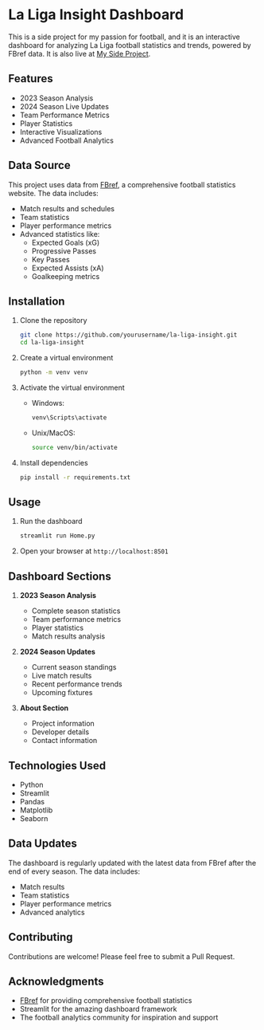# La Liga Insight Dashboard

This is a side project for my passion for football, and it is an interactive dashboard for analyzing La Liga football statistics and trends, powered by FBref data. It is also live at [My Side Project](https://mypersonalprojectbarca.streamlit.app/). 

## Features
- 2023 Season Analysis
- 2024 Season Live Updates
- Team Performance Metrics
- Player Statistics
- Interactive Visualizations
- Advanced Football Analytics

## Data Source
This project uses data from [FBref](https://fbref.com/), a comprehensive football statistics website. The data includes:
- Match results and schedules
- Team statistics
- Player performance metrics
- Advanced statistics like:
  - Expected Goals (xG)
  - Progressive Passes
  - Key Passes
  - Expected Assists (xA)
  - Goalkeeping metrics

## Installation
1. Clone the repository
   ```bash
   git clone https://github.com/yourusername/la-liga-insight.git
   cd la-liga-insight
   ```

2. Create a virtual environment
   ```bash
   python -m venv venv
   ```

3. Activate the virtual environment
   - Windows:
     ```bash
     venv\Scripts\activate
     ```
   - Unix/MacOS:
     ```bash
     source venv/bin/activate
     ```

4. Install dependencies
   ```bash
   pip install -r requirements.txt
   ```

## Usage
1. Run the dashboard
   ```bash
   streamlit run Home.py
   ```

2. Open your browser at `http://localhost:8501`

## Dashboard Sections
1. **2023 Season Analysis**
   - Complete season statistics
   - Team performance metrics
   - Player statistics
   - Match results analysis

2. **2024 Season Updates**
   - Current season standings
   - Live match results
   - Recent performance trends
   - Upcoming fixtures

3. **About Section**
   - Project information
   - Developer details
   - Contact information

## Technologies Used
- Python
- Streamlit
- Pandas
- Matplotlib
- Seaborn

## Data Updates
The dashboard is regularly updated with the latest data from FBref after the end of every season. The data includes:
- Match results
- Team statistics
- Player performance metrics
- Advanced analytics

## Contributing
Contributions are welcome! Please feel free to submit a Pull Request.


## Acknowledgments
- [FBref](https://fbref.com/) for providing comprehensive football statistics
- Streamlit for the amazing dashboard framework
- The football analytics community for inspiration and support
